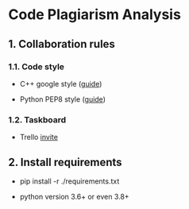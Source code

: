 # Code Plagiarism Analysis

## 1. Collaboration rules

### 1.1. Code style

- C++ google style ([guide](https://google.github.io/styleguide/cppguide.html))

- Python PEP8 style ([guide](https://www.python.org/dev/peps/pep-0008/))

### 1.2. Taskboard

- Trello [invite](https://trello.com/invite/b/sovrr5dJ/afd614ed4dc319c14986e1792b53d896/identifying-plagiarism-in-source-code)

## 2. Install requirements

- pip install -r ./requirements.txt

- python version 3.6+ or even 3.8+